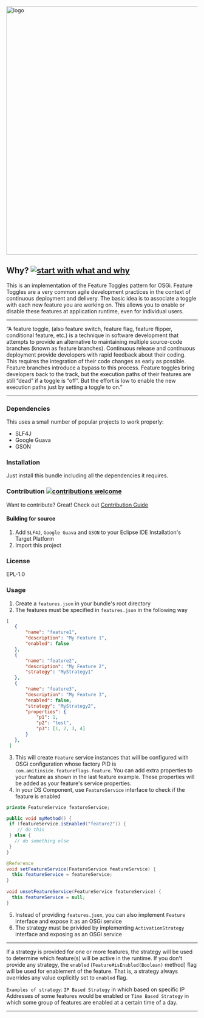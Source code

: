 <img width="652" alt="logo" src="https://user-images.githubusercontent.com/13380182/31362169-6914a210-ad57-11e7-80e6-541cd3f0d034.png">

## Why? [![start with what and why](https://img.shields.io/badge/start%20with-why%3F-brightgreen.svg?style=flat)](http://featureflags.io/feature-flags/)

This is an implementation of the Feature Toggles pattern for OSGi. Feature Toggles are a very common agile development practices in the context of continuous deployment and delivery. The basic idea is to associate a toggle with each new feature you are working on. This allows you to enable or disable these features at application runtime, even for individual users.

---

“A feature toggle, (also feature switch, feature flag, feature flipper, conditional feature, etc.) is a technique in software development that attempts to provide an alternative to maintaining multiple source-code branches (known as feature branches).  Continuous release and continuous deployment provide developers with rapid feedback about their coding. This requires the integration of their code changes as early as possible. Feature branches introduce a bypass to this process. Feature toggles bring developers back to the track, but the execution paths of their features are still “dead” if a toggle is “off”. But the effort is low to enable the new execution paths just by setting a toggle to on.”

---

### Dependencies

This uses a small number of popular projects to work properly:

* SLF4J
* Google Guava
* GSON

### Installation

Just install this bundle including all the dependencies it requires.

### Contribution [![contributions welcome](https://img.shields.io/badge/contributions-welcome-brightgreen.svg?style=flat)](https://github.com/amitjoy/feature-flags-osgi/issues)

Want to contribute? Great! Check out [Contribution Guide](https://github.com/amitjoy/feature-flags-osgi/blob/master/CONTRIBUTING.md)

#### Building for source

1. Add `SLF4J`, `Google Guava` and `GSON` to your Eclipse IDE Installation's Target Platform
2. Import this project

### License

EPL-1.0
 
### Usage

1. Create a `features.json` in your bundle's root directory
2. The features must be specified in `features.json` in the following way

```json
[
   {
       "name": "feature1",
       "description": "My Feature 1",
       "enabled": false
   },
   {
       "name": "feature2",
       "description": "My Feature 2",
       "strategy": "MyStrategy1"
   },
   {
       "name": "feature3",
       "description": "My Feature 3",
       "enabled": false,
       "strategy": "MyStrategy2",
       "properties": {
           "p1": 1,
           "p2": "test",
           "p3": [1, 2, 3, 4]
       }
   },
 ]
```
3. This will create `Feature` service instances that will be configured with OSGi configuration whose factory PID is `com.amitinside.featureflags.feature`. You can add extra properties to your feature as shown in the last feature example. These properties will be added as your feature's service properties.
4. In your DS Component, use `FeatureService` interface to check if the feature is enabled

```java
private FeatureService featureService;

public void myMethod() {
 if (featureService.isEnabled("feature2")) {
    // do this
 } else {
   // do something else
 }
}

@Reference
void setFeatureService(FeatureService featureService) {
  this.featureService = featureService;
}
    
void unsetFeatureService(FeatureService featureService) {
  this.featureService = null;
}
```
5. Instead of providing `features.json`, you can also implement `Feature` interface and expose it as an OSGi service
6. The strategy must be privided by implementing `ActivationStrategy` interface and exposing as an OSGi service

----------------------- ------------------------------------

If a strategy is provided for one or more features, the strategy will be used to determine which feature(s) will be active in the runtime. If you don't provide any strategy, the `enabled` (`Feature#isEnabled(Boolean)` method) flag will be used for enablement of the feature. That is, a strategy always overrides any value explicitly set to `enabled` flag.

`Examples of strategy`: `IP Based Strategy` in which based on specific IP Addresses of some features would be enabled or `Time Based Strategy` in which some group of features are enabled at a certain time of a day.

----------------------------------------------------------------

